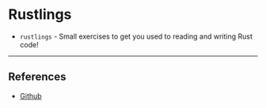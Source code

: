 # Rustlings

- `rustlings` - Small exercises to get you used to reading and writing Rust code! 

---

## References

- [Github](https://github.com/rust-lang/rustlings)
